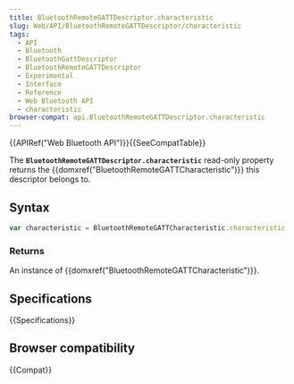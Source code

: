 ```yaml
---
title: BluetoothRemoteGATTDescriptor.characteristic
slug: Web/API/BluetoothRemoteGATTDescriptor/characteristic
tags:
  - API
  - Bluetooth
  - BluetoothGattDescriptor
  - BluetoothRemoteGATTDescriptor
  - Experimental
  - Interface
  - Reference
  - Web Bluetooth API
  - characteristic
browser-compat: api.BluetoothRemoteGATTDescriptor.characteristic
---
```

{{APIRef("Web Bluetooth API")}}{{SeeCompatTable}}

The **`BluetoothRemoteGATTDescriptor.characteristic`**
read-only property returns the {{domxref("BluetoothRemoteGATTCharacteristic")}} this
descriptor belongs to.

## Syntax

```js
var characteristic = BluetoothRemoteGATTCharacteristic.characteristic
```

### Returns

An instance of {{domxref("BluetoothRemoteGATTCharacteristic")}}.

## Specifications

{{Specifications}}

## Browser compatibility

{{Compat}}
